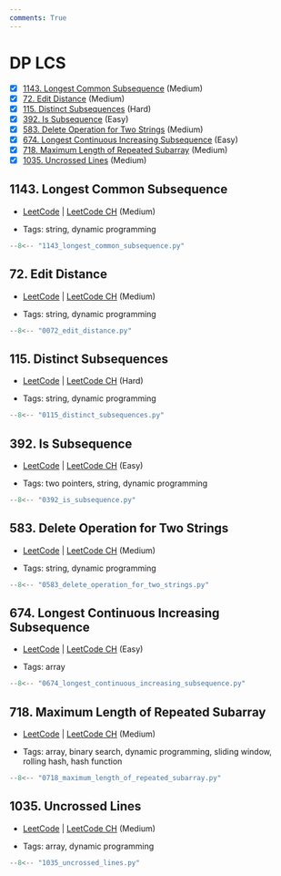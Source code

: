 ```yaml
---
comments: True
---
```


# DP LCS

- [x] [1143. Longest Common Subsequence](https://leetcode.cn/problems/longest-common-subsequence/) (Medium)
- [x] [72. Edit Distance](https://leetcode.cn/problems/edit-distance/) (Medium)
- [x] [115. Distinct Subsequences](https://leetcode.cn/problems/distinct-subsequences/) (Hard)
- [x] [392. Is Subsequence](https://leetcode.cn/problems/is-subsequence/) (Easy)
- [x] [583. Delete Operation for Two Strings](https://leetcode.cn/problems/delete-operation-for-two-strings/) (Medium)
- [x] [674. Longest Continuous Increasing Subsequence](https://leetcode.cn/problems/longest-continuous-increasing-subsequence/) (Easy)
- [x] [718. Maximum Length of Repeated Subarray](https://leetcode.cn/problems/maximum-length-of-repeated-subarray/) (Medium)
- [x] [1035. Uncrossed Lines](https://leetcode.cn/problems/uncrossed-lines/) (Medium)

## 1143. Longest Common Subsequence

-   [LeetCode](https://leetcode.com/problems/longest-common-subsequence/) | [LeetCode CH](https://leetcode.cn/problems/longest-common-subsequence/) (Medium)

-   Tags: string, dynamic programming

```python title="1143. Longest Common Subsequence - Python Solution"
--8<-- "1143_longest_common_subsequence.py"
```

## 72. Edit Distance

-   [LeetCode](https://leetcode.com/problems/edit-distance/) | [LeetCode CH](https://leetcode.cn/problems/edit-distance/) (Medium)

-   Tags: string, dynamic programming

```python title="72. Edit Distance - Python Solution"
--8<-- "0072_edit_distance.py"
```

## 115. Distinct Subsequences

-   [LeetCode](https://leetcode.com/problems/distinct-subsequences/) | [LeetCode CH](https://leetcode.cn/problems/distinct-subsequences/) (Hard)

-   Tags: string, dynamic programming

```python title="115. Distinct Subsequences - Python Solution"
--8<-- "0115_distinct_subsequences.py"
```

## 392. Is Subsequence

-   [LeetCode](https://leetcode.com/problems/is-subsequence/) | [LeetCode CH](https://leetcode.cn/problems/is-subsequence/) (Easy)

-   Tags: two pointers, string, dynamic programming

```python title="392. Is Subsequence - Python Solution"
--8<-- "0392_is_subsequence.py"
```

## 583. Delete Operation for Two Strings

-   [LeetCode](https://leetcode.com/problems/delete-operation-for-two-strings/) | [LeetCode CH](https://leetcode.cn/problems/delete-operation-for-two-strings/) (Medium)

-   Tags: string, dynamic programming

```python title="583. Delete Operation for Two Strings - Python Solution"
--8<-- "0583_delete_operation_for_two_strings.py"
```

## 674. Longest Continuous Increasing Subsequence

-   [LeetCode](https://leetcode.com/problems/longest-continuous-increasing-subsequence/) | [LeetCode CH](https://leetcode.cn/problems/longest-continuous-increasing-subsequence/) (Easy)

-   Tags: array

```python title="674. Longest Continuous Increasing Subsequence - Python Solution"
--8<-- "0674_longest_continuous_increasing_subsequence.py"
```

## 718. Maximum Length of Repeated Subarray

-   [LeetCode](https://leetcode.com/problems/maximum-length-of-repeated-subarray/) | [LeetCode CH](https://leetcode.cn/problems/maximum-length-of-repeated-subarray/) (Medium)

-   Tags: array, binary search, dynamic programming, sliding window, rolling hash, hash function

```python title="718. Maximum Length of Repeated Subarray - Python Solution"
--8<-- "0718_maximum_length_of_repeated_subarray.py"
```

## 1035. Uncrossed Lines

-   [LeetCode](https://leetcode.com/problems/uncrossed-lines/) | [LeetCode CH](https://leetcode.cn/problems/uncrossed-lines/) (Medium)

-   Tags: array, dynamic programming

```python title="1035. Uncrossed Lines - Python Solution"
--8<-- "1035_uncrossed_lines.py"
```
